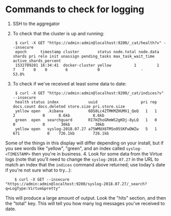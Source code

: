 # Commands to check for logging

1. SSH to the aggregator
2. To check that the cluster is up and running: 

        $ curl -X GET "https://admin:admin@localhost:9200/_cat/health?v" --insecure
        epoch      timestamp cluster        status node.total node.data shards pri relo init unassign pending_tasks max_task_wait_time active_shards_percent
        1532709281 16:34:41  docker-cluster yellow          1         1      7   7    0    0        6             0                  -                 53.8%
3. To check if we've received at least some data to date: 
    
        $ curl -X GET "https://admin:admin@localhost:9200/_cat/indices?v" --insecure
        health status index             uuid                   pri rep docs.count docs.deleted store.size pri.store.size
        yellow open   .kibana           6DS8Lc4ZTMKMZHUMX1_QeQ   1   1          2            0      8.6kb          8.6kb
        green  open   searchguard       RI7HZhoGRmWS2gKDj-8yLQ   1   0          0            0       30kb           30kb
        yellow open   syslog-2018.07.27 a75WMUX6TMSn05SKFwDWZw   5   1        671            0    726.1kb        726.1kb
Some of the things in this display will differ depending on your install, but if you see words like "yellow", "green", and an index called `syslog-<TIMESTAMP>` then you're in business.
4. Look for some data from the Virtue logs (note that you'll need to change the `syslog-2018.07.27` in the URL to match an index that the `indices` command above returned; use today's date if you're not sure what to try...):

        $ curl -X GET --insecure "https://admin:admin@localhost:9200/syslog-2018.07.27/_search?q=LogType:Virtue&pretty"
This will produce a large amount of output. Look the "hits" section, and then the "total" key. This will tell you how many log messages you've received to date.